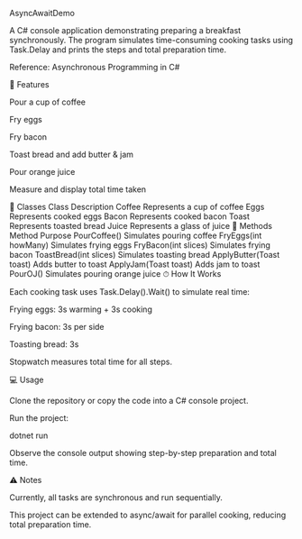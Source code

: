 AsyncAwaitDemo

A C# console application demonstrating preparing a breakfast synchronously. The program simulates time-consuming cooking tasks using Task.Delay and prints the steps and total preparation time.

Reference: Asynchronous Programming in C#

🥞 Features

Pour a cup of coffee

Fry eggs

Fry bacon

Toast bread and add butter & jam

Pour orange juice

Measure and display total time taken

🧩 Classes
Class	Description
Coffee	Represents a cup of coffee
Eggs	Represents cooked eggs
Bacon	Represents cooked bacon
Toast	Represents toasted bread
Juice	Represents a glass of juice
🔹 Methods
Method	Purpose
PourCoffee()	Simulates pouring coffee
FryEggs(int howMany)	Simulates frying eggs
FryBacon(int slices)	Simulates frying bacon
ToastBread(int slices)	Simulates toasting bread
ApplyButter(Toast toast)	Adds butter to toast
ApplyJam(Toast toast)	Adds jam to toast
PourOJ()	Simulates pouring orange juice
⏱ How It Works

Each cooking task uses Task.Delay().Wait() to simulate real time:

Frying eggs: 3s warming + 3s cooking

Frying bacon: 3s per side

Toasting bread: 3s

Stopwatch measures total time for all steps.

💻 Usage

Clone the repository or copy the code into a C# console project.

Run the project:

dotnet run


Observe the console output showing step-by-step preparation and total time.

⚠️ Notes

Currently, all tasks are synchronous and run sequentially.

This project can be extended to async/await for parallel cooking, reducing total preparation time.
